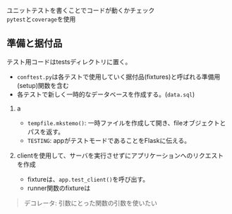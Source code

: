 ユニットテストを書くことでコードが動くかチェック  
`pytest`と`coverage`を使用  

## 準備と据付品  

テスト用コードはtestsディレクトリに置く。
- `conftest.py`は各テストで使用していく据付品(fixtures)と呼ばれる準備用(setup)関数を含む  
- 各テストで新しく一時的なデータベースを作成する。(`data.sql`)  

1. a  
    - `tempfile.mkstemo()`: 一時ファイルを作成して開き、fileオブジェクトとパスを返す。  
    - `TESTING`: appがテストモードであることをFlaskに伝える。  

2. clientを使用して、サーバを実行させずにアプリケーションへのリクエストを作成  
    - fixtureは、`app.test_client()`を呼び出す。
    - runner関数のfixtureは


> デコレータ: 引数にとった関数の引数を使いたい  

